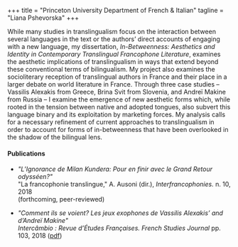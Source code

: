 +++
title = "Princeton University Department of French & Italian"
tagline = "Liana Pshevorska"
+++

While many studies in translingualism focus on the interaction between several languages in the text or the authors’ direct accounts of engaging with a new language, my dissertation, *In-Betweenness: Aesthetics and Identity in Contemporary Translingual Francophone Literature*, examines the aesthetic implications of translingualism in ways that extend beyond these conventional terms of bilingualism. My project also examines the socioliterary reception of translingual authors in France and their place in a larger debate on world literature in France. Through three case studies – Vassilis Alexakis from Greece, Brina Svit from Slovenia, and Andreï Makine from Russia – I examine the emergence of new aesthetic forms which, while rooted in the tension between native and adopted tongues, also subvert this language binary and its exploitation by marketing forces. My analysis calls for a necessary refinement of current approaches to translingualism in order to account for forms of in-betweenness that have been overlooked in the shadow of the bilingual lens.


#### Publications
* *"L’Ignorance de Milan Kundera: Pour en finir avec le Grand Retour odysséen?"*<br>
    "La francophonie translingue," A. Ausoni (dir.), *Interfrancophonies.* n. 10, 2018<br>
    (forthcoming, peer-reviewed)

* *"Comment ils se voient? Les jeux exophones de Vassilis Alexakis’ and d’Andreï Makine"*<br>
    *Intercâmbio : Revue d’Études Françaises. French Studies Journal* pp. 103, 2018  ([pdf]( http://ler.letras.up.pt/uploads/ficheiros/16124.pdf ))
